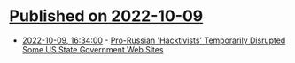 # [Published on 2022-10-09](index.md)

* [2022-10-09, 16:34:00](https://it.slashdot.org/story/22/10/08/2318259/pro-russian-hacktivists-temporarily-disrupted-some-us-state-government-web-sites?utm_source=rss1.0mainlinkanon&utm_medium=feed) - [Pro-Russian 'Hacktivists' Temporarily Disrupted Some US State Government Web Sites](https://it.slashdot.org/story/22/10/08/2318259/pro-russian-hacktivists-temporarily-disrupted-some-us-state-government-web-sites?utm_source=rss1.0mainlinkanon&utm_medium=feed)
